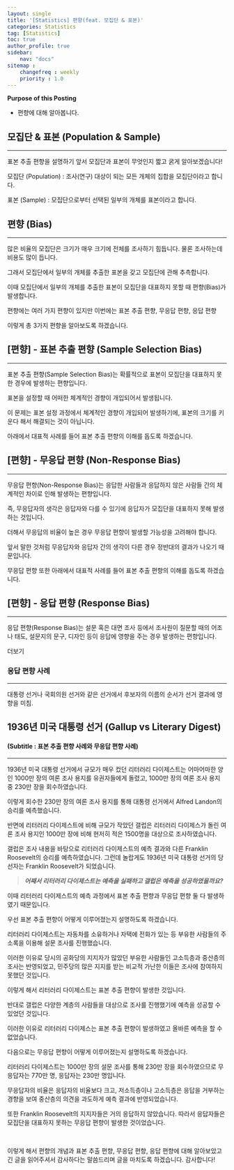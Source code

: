 ```yaml
---
layout: single
title: '[Statistics] 편향(feat. 모집단 & 표본)'
categories: Statistics
tag: [Statistics]
toc: true
author_profile: true
sidebar:
    nav: "docs"
sitemap :
    changefreq : weekly
    priority : 1.0
---
```


**Purpose of this Posting**
- 편향에 대해 알아봅니다.

## **모집단 & 표본 (Population & Sample)** 

---

표본 추출 편향을 설명하기 앞서 모집단과 표본이 무엇인지 짧고 굵게 알아보겠습니다!

모집단 (Population) : 조사(연구) 대상이 되는 모든 개체의 집합을 모집단이라고 합니다.

표본 (Sample) : 모집단으로부터 선택된 일부의 개체를 표본이라고 합니다.

## **편향 (Bias)**

---

많은 비율의 모집단은 크기가 매우 크기에 전체를 조사하기 힘듭니다. 물론 조사하는데 비용도 많이 듭니다.

그래서 모집단에서 일부의 개체를 추출한 표본을 갖고 모집단에 관해 추측합니다.

이때 모집단에서 일부의 개체를 추출한 표본이 모집단을 대표하지 못할 때 편향(Bias)가 발생합니다.

편향에는 여러 가지 편향이 있지만 이번에는 표본 추출 편향, 무응답 편향, 응답 편향

이렇게 총 3가지 편향을 알아보도록 하겠습니다.

## **\[편향\] - 표본 추출 편향 (Sample Selection Bias)**

---

표본 추출 편향(Sample Selection Bias)는 확률적으로 표본이 모집단을 대표하지 못한 경우에 발생하는 편향입니다.

표본을 설정할 때 어떠한 체계적인 경향이 개입되어서 발생됩니다.

이 문제는 표본 설정 과정에서 체계적인 경향이 개입되어 발생하기에, 표본의 크기를 키운다 해서 해결되는 것이 아닙니다.

아래에서 대표적 사례를 들어 표본 추출 편향의 이해를 돕도록 하겠습니다.

## **\[편향\] - 무응답 편향 (Non-Response Bias)**

---

무응답 편향(Non-Response Bias)는 응답한 사람들과 응답하지 않은 사람들 간의 체계적인 차이로 인해 발생하는 편향입니다.

즉, 무응답자의 생각은 응답자와 다를 수 있기에 응답자가 모집단을 대표하지 못해 발생하는 것입니다.

더해서 무응답의 비율이 높은 경우 무응답 편향이 발생할 가능성을 고려해야 합니다.

앞서 말한 것처럼 무응답자와 응답자 간의 생각이 다른 경우 정반대의 결과가 나오기 때문입니다.

무응답 편향 또한 아래에서 대표적 사례를 들어 표본 추출 편향의 이해를 돕도록 하겠습니다.

## **\[편향\] - 응답 편향 (Response Bias)**

---

응답 편향(Response Bias)는 설문 혹은 대면 조사 등에서 조사원이 질문할 때의 어조나 태도, 설문지의 문구, 디자인 등이 응답에 영향을 주는 경우 발생하는 편향입니다.

더보기

### **응답 편향 사례**

---

대통령 선거나 국회의원 선거와 같은 선거에서 후보자의 이름의 순서가 선거 결과에 영향을 미침.

## **1936년 미국 대통령 선거 (Gallup vs Literary Digest)** 

#### **(Subtitle : 표본 추출 편향 사례와 무응답 편향 사례)**

---

1936년 미국 대통령 선거에서 규모가 매우 컸던 리터러리 다이제스트는 어마어마한 양인 1000만 장의 여론 조사 용지를 유권자들에게 돌렸고, 1000만 장의 여론 조사 용지 중 230만 장을 회수하였습니다.

이렇게 회수한 230만 장의 여론 조사 용지를 통해 대통령 선거에서 Alfred Landon의 승리를 예측했습니다.

반면에 리터러리 다이제스트에 비해 규모가 작았던 갤럽은 리터러리 다이제스가 돌린 여론 조사 용지인 1000만 장에 비해 현저히 적은 1500명을 대상으로 조사하였습니다.

갤럽은 조사 내용을 바탕으로 리터러리 다이제스트의 예측 결과와 다른 Franklin Roosevelt의 승리를 예측하였습니다. 그런데 놀랍게도 1936년 미국 대통령 선거의 당선자는 Franklin Roosevelt가 되었습니다.

> _**어째서 리터러리 다이제스트는 예측을 실패하고 갤럽은 예측을 성공하였을까요?**_

이때 리터러리 다이제스트의 예측 과정에서 표본 추출 편향과 무응답 편향 둘 다 발생하였기 때문입니다.

우선 표본 추출 편향이 어떻게 이루어졌는지 설명하도록 하겠습니다.

리터러리 다이제스트는 자동차를 소유하거나 자택에 전화가 있는 등 부유한 사람들의 주소록을 이용해 설문 조사를 진행했습니다.

이러한 이유로 당시의 공화당의 지지자가 많았던 부유한 사람들인 고소득층과 중산층의 조사는 반영되었고, 민주당의 많은 지지를 받는 비교적 가난한 이들은 조사에 참여하지 못했던 것입니다.

이렇게 해서 리터러리 다이제스트는 표본 추출 편향이 발생한 것입니다.

반대로 갤럽은 다양한 계층의 사람들을 대상으로 조사를 진행했기에 예측을 성공할 수 있었던 것입니다. 

이러한 이유로 리터러리 다이제스는 표본 추출 편향이 발생하였고 올바른 예측을 할 수 없었습니다.

다음으로는 무응답 편향이 어떻게 이루어졌는지 설명하도록 하겠습니다.

리터러리 다이제스트는 1000만 장의 설문 조사를 통해 230만 장을 회수하였으므로 무응답자는 770만 명, 응답자는 230만 명입니다.

무응답자의 비율은 응답자의 비율보다 크고, 저소득층이나 고소득층은 응답을 거부하는 경향을 보여 중산층의 의견을 과도하게 예측 결과에 반영되었습니다.

또한 Franklin Roosevelt의 지지자들은 거의 응답하지 않았습니다. 따라서 응답자들은 모집단을 대표하지 못하는 무응답 편향이 발생한 것이었습니다.

<br>

이렇게 해서 편향의 개념과 표본 추출 편향, 무응답 편향, 응답 편향에 대해 알아보았고 긴 글을 읽어주셔서 감사하다는 말씀드리며 글을 마치도록 하겠습니다. 감사합니다!